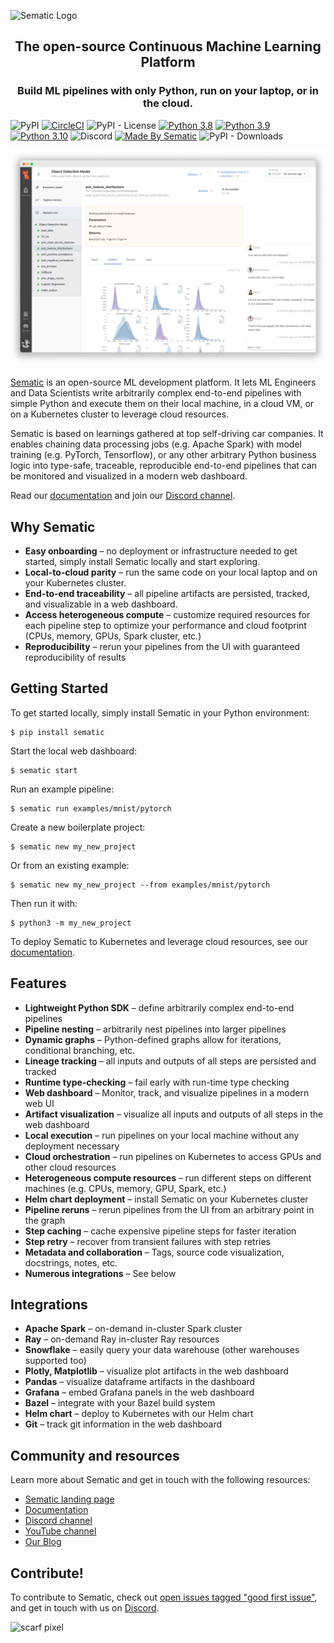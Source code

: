 ![Sematic Logo](https://raw.githubusercontent.com/sematic-ai/sematic/main/docs/images/Logo_README.png)

<h2 align="center">The open-source Continuous Machine Learning Platform</h2>

<h3 align="center">Build ML pipelines with only Python, run on your laptop, or in the cloud.</h3>

![PyPI](https://img.shields.io/pypi/v/sematic/0.34.0?style=for-the-badge)
[![CircleCI](https://img.shields.io/circleci/build/github/sematic-ai/sematic/main?label=CircleCI&style=for-the-badge&token=60d1953bfee5b6bf8201f8e84a10eaa5bf5622fe)](https://app.circleci.com/pipelines/github/sematic-ai/sematic?branch=main&filter=all)
![PyPI - License](https://img.shields.io/pypi/l/sematic?style=for-the-badge)
[![Python 3.8](https://img.shields.io/badge/Python-3.8-blue?style=for-the-badge&logo=none)](https://python.org)
[![Python 3.9](https://img.shields.io/badge/Python-3.9-blue?style=for-the-badge&logo=none)](https://python.org)
[![Python 3.10](https://img.shields.io/badge/Python-3.10-blue?style=for-the-badge&logo=none)](https://python.org)
![Discord](https://img.shields.io/discord/983789877927747714?label=DISCORD&style=for-the-badge)
[![Made By Sematic](https://img.shields.io/badge/Made_by-Sematic_🦊-E19632?style=for-the-badge&logo=none)](https://sematic.dev)
![PyPI - Downloads](https://img.shields.io/pypi/dm/sematic?style=for-the-badge)

![Sematic Screenshot](https://raw.githubusercontent.com/sematic-ai/sematic/main/docs/images/Screenshot_README_2.png)

[Sematic](https://sematic.dev) is an open-source ML development platform. It
lets ML Engineers and Data Scientists write arbitrarily complex end-to-end
pipelines with simple Python and execute them on their local machine, in a cloud
VM, or on a Kubernetes cluster to leverage cloud resources.

Sematic is based on learnings gathered at top self-driving car companies. It
enables chaining data processing jobs (e.g. Apache Spark) with model training
(e.g. PyTorch, Tensorflow), or any other arbitrary Python business logic into
type-safe, traceable, reproducible end-to-end pipelines that can be monitored
and visualized in a modern web dashboard.

Read our [documentation](https://docs.sematic.dev) and join our [Discord
channel](https://discord.gg/4KZJ6kYVax).

## Why Sematic

- **Easy onboarding** – no deployment or infrastructure needed to get started,
  simply install Sematic locally and start exploring.
- **Local-to-cloud parity** – run the same code on your local laptop and on your
  Kubernetes cluster.
- **End-to-end traceability** – all pipeline artifacts are persisted, tracked,
  and visualizable in a web dashboard.
- **Access heterogeneous compute** – customize required resources for each
  pipeline step to optimize your performance and cloud footprint (CPUs, memory,
  GPUs, Spark cluster, etc.)
- **Reproducibility** – rerun your pipelines from the UI with guaranteed
  reproducibility of results

## Getting Started

To get started locally, simply install Sematic in your Python environment:

```shell
$ pip install sematic
```

Start the local web dashboard:

```shell
$ sematic start
```

Run an example pipeline:

```shell
$ sematic run examples/mnist/pytorch
```

Create a new boilerplate project:

```shell
$ sematic new my_new_project
```

Or from an existing example:

```shell
$ sematic new my_new_project --from examples/mnist/pytorch
```

Then run it with:

```shell
$ python3 -m my_new_project
```

To deploy Sematic to Kubernetes and leverage cloud resources, see our
[documentation](https://docs.sematic.dev).

## Features

- **Lightweight Python SDK** – define arbitrarily complex end-to-end pipelines
- **Pipeline nesting** – arbitrarily nest pipelines into larger pipelines
- **Dynamic graphs** – Python-defined graphs allow for iterations, conditional
  branching, etc.
- **Lineage tracking** – all inputs and outputs of all steps are persisted and
  tracked
- **Runtime type-checking** – fail early with run-time type checking
- **Web dashboard** – Monitor, track, and visualize pipelines in a modern web UI
- **Artifact visualization** – visualize all inputs and outputs of all steps in
  the web dashboard
- **Local execution** – run pipelines on your local machine without any
  deployment necessary
- **Cloud orchestration** – run pipelines on Kubernetes to access GPUs and other
  cloud resources
- **Heterogeneous compute resources** – run different steps on different
  machines (e.g. CPUs, memory, GPU, Spark, etc.)
- **Helm chart deployment** – install Sematic on your Kubernetes cluster
- **Pipeline reruns** – rerun pipelines from the UI from an arbitrary point in
  the graph
- **Step caching** – cache expensive pipeline steps for faster iteration
- **Step retry** – recover from transient failures with step retries
- **Metadata and collaboration** – Tags, source code visualization, docstrings,
  notes, etc.
- **Numerous integrations** – See below

## Integrations

- **Apache Spark** – on-demand in-cluster Spark cluster
- **Ray** – on-demand Ray in-cluster Ray resources
- **Snowflake** – easily query your data warehouse (other warehouses supported
  too)
- **Plotly, Matplotlib** – visualize plot artifacts in the web dashboard
- **Pandas** – visualize dataframe artifacts in the dashboard
- **Grafana** – embed Grafana panels in the web dashboard
- **Bazel** – integrate with your Bazel build system
- **Helm chart** – deploy to Kubernetes with our Helm chart
- **Git** – track git information in the web dashboard

## Community and resources

Learn more about Sematic and get in touch with the following resources:

- [Sematic landing page](https://sematic.dev)
- [Documentation](https://docs.sematic.dev)
- [Discord channel](https://discord.gg/4KZJ6kYVax)
- [YouTube channel](https://www.youtube.com/@sematic-ai)
- [Our Blog](https://sematic.dev/blog)

## Contribute!

To contribute to Sematic, check out [open issues tagged "good first
issue"](https://github.com/sematic-ai/sematic/issues?q=is%3Aopen+is%3Aissue+label%3A%22good+first+issue%22),
and get in touch with us on [Discord](https://discord.gg/4KZJ6kYVax).


![scarf pixel](https://static.scarf.sh/a.png?x-pxid=80c3593f-25a0-4b06-90a1-0b670a6567d4)
